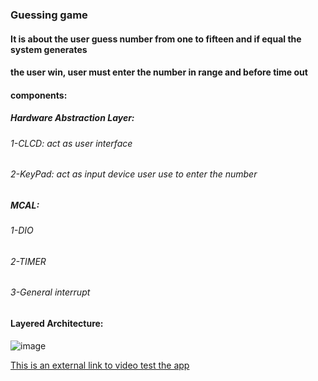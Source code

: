 ### Guessing game
#### It is about the user guess number from one to fifteen and if equal the system generates 
#### the user win, user must enter the number in range and before time out 

#### components:
##### Hardware Abstraction Layer:
###### 1-CLCD: act as user interface 
###### 2-KeyPad: act as input device user use to enter the number

##### MCAL:
###### 1-DIO
###### 2-TIMER
###### 3-General interrupt 


#### Layered Architecture:
![image](![image](https://user-images.githubusercontent.com/91437169/181815376-dd80afae-6947-4e44-90ea-a91b5debab4f.png))

[This is an external link to video test the app](https://drive.google.com/drive/folders/1OYIqiEUm3o2tcccvXoshxMSXPNSPN1sZ?usp=sharing)

